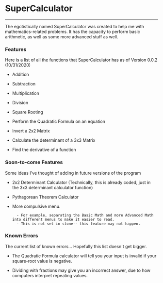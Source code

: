 # SuperCalculator
------------------
The egotistically named SuperCalculator was created to help me with mathematics-related problems. It has the capacity to perform basic arithmetic, as well as some more advanced stuff as well.

### Features
Here is a list of all the functions that SuperCalculator has as of Version 0.0.2 (10/31/2020)

- Addition


- Subtraction


- Multiplication


- Division


- Square Rooting


- Perform the Quadratic Formula on an equation


- Invert a 2x2 Matrix


- Calculate the determinant of a 3x3 Matrix


- Find the derivative of a function



### Soon-to-come Features
Some ideas I've thought of adding in future versions of the program

- 2x2 Determinant Calculator (Technically, this is already coded, just in the 3x3 determinant calculator function)

- Pythagorean Theorem Calculator

- More compulsive menu.

        - For example, separating the Basic Math and more Advanced Math into different menus to make it easier to read.
        - This is not set in stone-- this feature may not happen.
        

### Known Errors

The current list of known errors... Hopefully this list doesn't get bigger.

- The Quadratic Formula calculator will tell you your input is invalid if your square-root value is negative.

- Dividing with fractions may give you an incorrect answer, due to how computers interpret repeating values.
